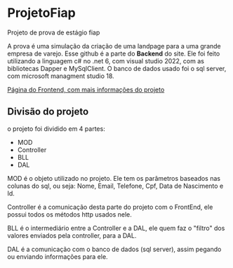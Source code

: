 # ProjetoFiap
Projeto de prova de estágio fiap

A prova é uma simulação da criação de uma landpage para a uma grande empresa de varejo. Esse github é a parte do **Backend** do site.
Ele foi feito utilizando a linguagem c# no .net 6, com visual studio 2022, com as bibliotecas Dapper e MySqlClient. O banco de dados usado foi o sql server, com microsoft managment studio 18.

[Página do Frontend, com mais informações do projeto](https://github.com/LuccaRh/Projeto-Fiap-FrontEnd)
## Divisão do projeto
o projeto foi dividido em 4 partes:
* MOD
* Controller
* BLL
* DAL

MOD é o objeto utilizado no projeto. Ele tem os parâmetros baseados nas colunas do sql, ou seja: Nome, Email, Telefone, Cpf, Data de Nascimento e Id.

Controller é a comunicação desta parte do projeto com o FrontEnd, ele possui todos os métodos http usados nele.

BLL é o intermediário entre a Controller e a DAL, ele quem faz o "filtro" dos valores enviados pela controller, para a DAL.

DAL é a comunicação com o banco de dados (sql server), assim pegando ou enviando informações para ele.
